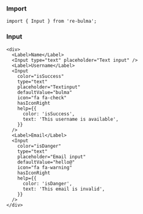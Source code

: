   ### Import
  
  `import { Input } from 're-bulma';`
  
  ### Input

    <div>
      <Label>Name</Label>
      <Input type="text" placeholder="Text input" />
      <Label>Username</Label>
      <Input
        color="isSuccess"
        type="text"
        placeholder="Textinput"
        defaultValue="bulma"
        icon="fa fa-check"
        hasIconRight
        help={{
          color: 'isSuccess',
          text: 'This username is available',
        }}
      />
      <Label>Email</Label>
      <Input
        color="isDanger"
        type="text"
        placeholder="Email input"
        defaultValue="hello@"
        icon="fa fa-warning"
        hasIconRight
        help={{
          color: 'isDanger',
          text: 'This email is invalid',
        }}
      />
    </div>
